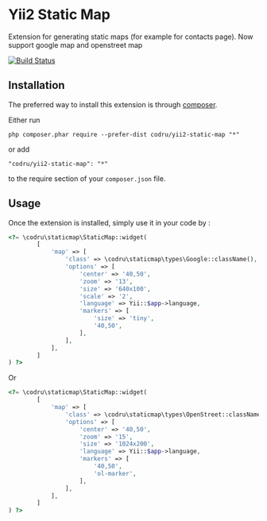 Yii2 Static Map
===============
Extension for generating static maps (for example for contacts page). Now support google map and openstreet map

[![Build Status](https://travis-ci.org/codru/yii2-static-map.svg?branch=master)](https://travis-ci.org/codru/yii2-static-map)

Installation
------------

The preferred way to install this extension is through [composer](http://getcomposer.org/download/).

Either run

```
php composer.phar require --prefer-dist codru/yii2-static-map "*"
```

or add

```
"codru/yii2-static-map": "*"
```

to the require section of your `composer.json` file.


Usage
-----

Once the extension is installed, simply use it in your code by  :

```php
<?= \codru\staticmap\StaticMap::widget(
        [
            'map' => [
                'class' => \codru\staticmap\types\Google::className(),
                'options' => [
                    'center' => '40,50',
                    'zoom' => '13',
                    'size' => '640x100',
                    'scale' => '2',
                    'language' => Yii::$app->language,
                    'markers' => [
                        'size' => 'tiny',
                        '40,50',
                    ],
                ],
            ],
        ]
) ?>
```
Or
```php
<?= \codru\staticmap\StaticMap::widget(
        [
            'map' => [
                'class' => \codru\staticmap\types\OpenStreet::className(),
                'options' => [
                    'center' => '40,50',
                    'zoom' => '15',
                    'size' => '1024x200',
                    'language' => Yii::$app->language,
                    'markers' => [
                        '40,50',
                        'ol-marker',
                    ],
                ],
            ],
        ]
) ?>
```

